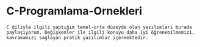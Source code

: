 # C-Programlama-Ornekleri

    C diliyle ilgili yaptığım temel-orta düzeyde olan yazılımları burada paylaşıyorum. Değişkenler ile ilgili konuyu daha iyi öğrenebilmemizi, kavramamızı sağlayan pratik yazılımlar içermektedir.

